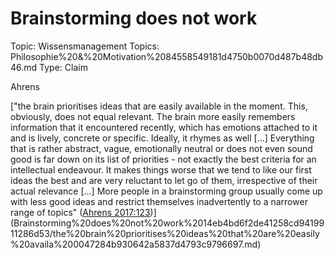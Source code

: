 # Brainstorming does not work

Topic: Wissensmanagement
Topics: Philosophie%20&%20Motivation%2084558549181d4750b0070d487b48db46.md
Type: Claim

Ahrens

["the brain prioritises ideas that are easily available in the moment. This, obviously, does not equal relevant. The brain more easily remembers information that it encountered recently, which has emotions attached to it and is lively, concrete or specific. Ideally, it rhymes as well […] Everything that is rather abstract, vague, emotionally neutral or does not even sound good is far down on its list of priorities - not exactly the best criteria for an intellectual endeavour. It makes things worse that we tend to like our first ideas the best and are very reluctant to let go of them, irrespective of their actual relevance […] More people in a brainstorming group usually come up with less good ideas and restrict themselves inadvertently to a narrower range of topics" ([Ahrens 2017:123](zotero://open-pdf/library/items/ZYMH3KIN?page=123))](Brainstorming%20does%20not%20work%2014eb4bd6f2de41258cd9419911286d53/the%20brain%20prioritises%20ideas%20that%20are%20easily%20availa%200047284b930642a5837d4793c9796697.md)
